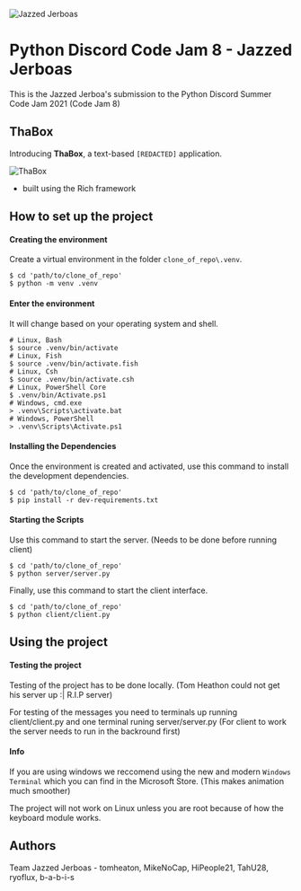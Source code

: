 ![Jazzed Jerboas](https://github.com/tomheaton/pcj8-jazzed-jerboas/blob/main/images/logo-128.jpeg?raw=true)

# Python Discord Code Jam 8 - Jazzed Jerboas

This is the Jazzed Jerboa's submission to the Python Discord Summer Code Jam 2021 (Code Jam 8)

## ThaBox

Introducing **ThaBox**, a text-based `[REDACTED]` application.

![ThaBox](https://github.com/tomheaton/pcj8-jazzed-jerboas/blob/main/images/ThaBox.png?raw=true)

- built using the Rich framework

## How to set up the project

#### Creating the environment
Create a virtual environment in the folder `clone_of_repo\.venv`.
```shell
$ cd 'path/to/clone_of_repo'
$ python -m venv .venv
```

#### Enter the environment
It will change based on your operating system and shell.
```shell
# Linux, Bash
$ source .venv/bin/activate
# Linux, Fish
$ source .venv/bin/activate.fish
# Linux, Csh
$ source .venv/bin/activate.csh
# Linux, PowerShell Core
$ .venv/bin/Activate.ps1
# Windows, cmd.exe
> .venv\Scripts\activate.bat
# Windows, PowerShell
> .venv\Scripts\Activate.ps1
```

#### Installing the Dependencies
Once the environment is created and activated, use this command to install the development dependencies.
```shell
$ cd 'path/to/clone_of_repo'
$ pip install -r dev-requirements.txt
```

#### Starting the Scripts


Use this command to start the server. (Needs to be done before running client)
```shell
$ cd 'path/to/clone_of_repo'
$ python server/server.py
```
Finally, use this command to start the client interface.
```shell
$ cd 'path/to/clone_of_repo'
$ python client/client.py
```

## Using the project

#### Testing the project
Testing of the project has to be done locally. (Tom Heathon could not get his server up :| R.I.P server)

For testing of the messages you need to terminals up running client/client.py and one terminal runing server/server.py (For client to work the server needs to run in the backround first)

#### Info
If you are using windows we reccomend using the new and modern `Windows Terminal` which you can find in the Microsoft Store. (This makes animation much smoother)

The project will not work on Linux unless you are root because of how the keyboard module works.

## Authors

Team Jazzed Jerboas - tomheaton, MikeNoCap, HiPeople21, TahU28, ryoflux, b-a-b-i-s

